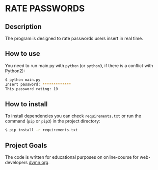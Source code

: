 # RATE PASSWORDS

## Description

The program is designed to rate passwords users insert in real time.

## How to use

You need to run main.py with `python` (or `python3`, if there is a conflict with Python2):

```bash
$ python main.py
Insert password: *************
This password rating: 10
```

## How to install

To install dependencies you can check `requirements.txt`
or run the command (`pip` or `pip3`) in the project directory:

```bash
$ pip install -r requirements.txt
```

## Project Goals

The code is written for educational purposes on online-course
for web-developers [dvmn.org](https://dvmn.org/).